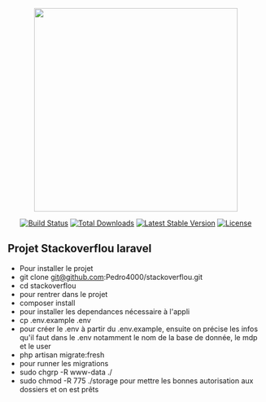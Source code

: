 <p align="center"><a href="https://laravel.com" target="_blank"><img src="https://raw.githubusercontent.com/laravel/art/master/logo-lockup/5%20SVG/2%20CMYK/1%20Full%20Color/laravel-logolockup-cmyk-red.svg" width="400"></a></p>

<p align="center">
<a href="https://travis-ci.org/laravel/framework"><img src="https://travis-ci.org/laravel/framework.svg" alt="Build Status"></a>
<a href="https://packagist.org/packages/laravel/framework"><img src="https://img.shields.io/packagist/dt/laravel/framework" alt="Total Downloads"></a>
<a href="https://packagist.org/packages/laravel/framework"><img src="https://img.shields.io/packagist/v/laravel/framework" alt="Latest Stable Version"></a>
<a href="https://packagist.org/packages/laravel/framework"><img src="https://img.shields.io/packagist/l/laravel/framework" alt="License"></a>
</p>

## Projet Stackoverflou laravel

- Pour installer le projet 
- git clone git@github.com:Pedro4000/stackoverflou.git
- cd stackoverflou 
- pour rentrer dans le projet
- composer install 
- pour installer les dependances nécessaire à l'appli
- cp .env.example .env
- pour créer le .env à partir du .env.example, ensuite on précise les infos qu'il faut dans le .env notamment le nom de la base de donnée, le mdp et le user
- php artisan migrate:fresh
- pour runner les migrations
- sudo chgrp -R www-data ./
- sudo chmod -R 775 ./storage
pour mettre les bonnes autorisation aux dossiers et on est prêts